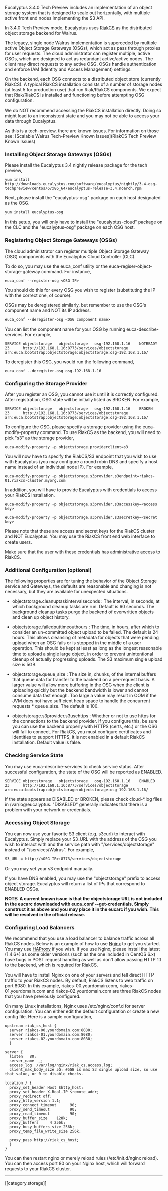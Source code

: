 Eucalyptus 3.4.0 Tech Preview includes an implementation of an object storage system that is designed to scale out horizontally, with multiple active front end nodes implementing the S3 API.

In 3.4.0 Tech Preview mode, Eucalyptus uses [RiakCS](http://basho.com/riak-cloud-storage/) as the distributed object storage backend for Walrus.

The legacy, single node Walrus implementation is superceded by multiple active Object Storage Gateways (OSGs), which act as pass through proxies for user requests. The cloud administrator can register multiple, active OSGs, which are designed to act as redundant active/active nodes. The client may direct requests to any active OSG. OSGs handle authentication and enforce IAM (Identity and Access Management) settings.

On the backend, each OSG connects to a distributed object store (currently RiakCS). A typical RiakCS installation consists of a number of storage nodes (at least 5 for production use) that run Riak/RiakCS components. We expect that Riak/RiakCS is installed and functioning before attempting OSG configuration.

We do NOT recommend accessing the RiakCS installation directly. Doing so might lead to an inconsistent state and you may not be able to access your data through Eucalyptus.

As this is a tech-preview, there are known issues. For information on those see: [Scalable Walrus Tech-Preview Known Issues](RiakCS Tech Preview Known Issues)

### Installing Object Storage Gateways (OSGs) ###

Please install the Eucalyptus 3.4 nightly release package for the tech preview,

    yum install http://downloads.eucalyptus.com/software/eucalyptus/nightly/3.4-osg-techpreview/centos/6/x86_64/eucalyptus-release-3.4.noarch.rpm
Next, please install the "eucalyptus-osg" package on each host designated as the OSG.

    yum install eucalyptus-osg

In this setup, you will only have to install the "eucalyptus-cloud" package on the CLC and the "eucalyptus-osg" package on each OSG host.

### Registering Object Storage Gateways (OSGs)

The cloud administrator can register multiple Object Storage Gateway (OSG) components with the Eucalyptus Cloud Controller (CLC). 

To do so, you may use the euca_conf utility or the euca-regiser-object-storage-gateway command. For instance,

    euca_conf --register-osg <OSG IP>

You should do this for every OSG you wish to register (substituting the IP with the correct one, of course).

OSGs may be deregistered similarly, but remember to use the OSG's component name and NOT its IP address. 

    euca_conf --deregister-osg <OSG component name>

You can list the component name for your OSG by running euca-describe-services. For example,

    SERVICE	objectstorage  	objectstorage  	osg-192.168.1.16	NOTREADY  	23  	http://192.168.1.16:8773/services/objectstorage	arn:euca:bootstrap:objectstorage:objectstorage:osg-192.168.1.16/

To deregister this OSG, you would run the following command,

    euca_conf --deregister-osg osg-192.168.1.16

### Configuring the Storage Provider

After you register an OSG, you cannot use it until it is correctly configured. After registration, OSG state will be initially listed as BROKEN. For example,

    SERVICE	objectstorage  	objectstorage  	osg-192.168.1.16	BROKEN    	23  	http://192.168.1.16:8773/services/objectstorage	arn:euca:bootstrap:objectstorage:objectstorage:osg-192.168.1.16/

To configure the OSG, please specify a storage provider using the euca-modify-property command. To use RiakCS as the backend, you will need to pick "s3" as the storage provider,

    euca-modify-property -p objectstorage.providerclient=s3

You will now have to specify the RiakCS/S3 endpoint that you wish to use with Eucalyptus (you may configure a round robin DNS and specify a host name instead of an individual node IP). For example,

    euca-modify-property -p objectstorage.s3provider.s3endpoint=riakcs-01.riakcs-cluster.myorg.com

In addition, you will have to provide Eucalyptus with credentials to access your RiakCS installation.

    euca-modify-property -p objectstorage.s3provider.s3accesskey=<access key>

    euca-modify-property -p objectstorage.s3provider.s3secretkey=<secret key>

Please note that these are access and secret keys for the RiakCS cluster and NOT Eucalyptus. You may use the RiakCS front end web interface to create users.

Make sure that the user with these credentials has administrative access to RiakCS.

### Additional Configuration (optional)

The following properties are for tuning the behavior of the Object Storage service and Gateways, the defaults are reasonable and changing is not necessary, but they are available for unexpected situations.

* objectstorage.cleanuptaskintervalseconds : The interval, in seconds, at which background cleanup tasks are run. Default is 60 seconds. The background cleanup tasks purge the backend of overwritten objects and clean up object history.

* objectstorage.failedputtimeouthours : The time, in hours, after which to consider an un-committed object upload to be failed. The default is 24 hours. This allows cleansing of metadata for objects that were pending upload when an OSG fails or is stopped in the middle of a user operation. This should be kept at least as long as the longest reasonable time to upload a single large object, in order to prevent unintentional cleanup of actually progressing uploads. The S3 maximum single upload size is 5GB.

* objectstorage.queue_size : The size in, chunks, of the internal buffers that queue data for transfer to the backend on a per-request basis. A larger value will allow more buffering in the OSG when the client is uploading quickly but the backend bandwidth is lower and cannot consume data fast enough. Too large a value may result in OOM if the JVM does not have sufficient heap space to handle the concurrent requests * queue_size. The default is 100.

* objectstorage.s3provider.s3usehttps : Whether or not to use https for the connections to the backend provider. If you configure this, be sure you can use the backend properly with HTTPS (certs, etc.) or the OSG will fail to connect. For RiakCS, you must configure certificates and identities to support HTTPS, it is not enabled in a default RiakCS installation. Default value is false.

### Checking Service State

You may use euca-describe-services to check service status. After successful configuration, the state of the OSG will be reported as ENABLED.

    SERVICE	objectstorage  	objectstorage  	osg-192.168.1.16	ENABLED    	23  	http://192.168.1.16:8773/services/objectstorage	arn:euca:bootstrap:objectstorage:objectstorage:osg-192.168.1.16/

If the state appears as DISABLED or BROKEN, please check cloud-*.log files in /var/log/eucalyptus. "DISABLED" generally indicates that there is a problem with your network or credentials.

### Accessing Object Storage

You can now use your favorite S3 client (e.g. s3curl) to interact with Eucalyptus. Simply replace your S3_URL with the address of the OSG you wish to interact with and the service path with "/services/objectstorage" instead of "/services/Walrus". For example,

    S3_URL = http://<OSG IP>:8773/services/objectstorage

Or you may set your s3 endpoint manually.

If you have DNS enabled, you may use the "objectstorage" prefix to access object storage. Eucalyptus will return a list of IPs that correspond to ENABLED OSGs.

**NOTE: A current known issue is that the objectstorage URL is not included in the eucarc downloaded with euca_conf --get-credentials. Simply construct it as above and you may place it in the eucarc if you wish. This will be resolved in the official release.** 

### Configuring Load Balancers

We recommend that you use a load balancer to balance traffic across all RiakCS nodes. Below is an example of how to use [Nginx](http://wiki.nginx.org/Main) to get you started. You may use [HAProxy](http://haproxy.1wt.eu/) if you wish. If you use Nginx, please install the latest (1.4.6+) as some older versions (such as the one included in CentOS 6.x) have bugs in POST request handling as well as don't allow passing HTTP 1.1 to the backend, which is required for RiakCS.

You will have to install Nginx on one of your servers and tell direct HTTP traffic to your RiakCS nodes. By default, RiakCS listens to web traffic on port 8080. In this example, riakcs-00.yourdomain.com, riakcs-01.yourdomain.com and riakcs-02.yourdomain.com are three RiakCS nodes that you have previously configured.

On many Linux installations, Nginx uses /etc/nginx/conf.d for server configuration. You can either edit the default configuration or create a new config file. Here is a sample configuration,

    upstream riak_cs_host {
      server riakcs-00.yourdomain.com:8080;
      server riakcs-01.yourdomain.com:8080;
      server riakcs-02.yourdomain.com:8080;
      }

    server {
      listen   80;
      server_name  _;
      access_log  /var/log/nginx/riak_cs.access.log;
      client_max_body_size 5G; #5GB is max S3 single upload size, so use that value, or 0 to disable checks.

    location / {
      proxy_set_header Host $http_host;
      proxy_set_header X-Real-IP $remote_addr;
      proxy_redirect off;
      proxy_http_version 1.1;
      proxy_connect_timeout      90;
      proxy_send_timeout         90;
      proxy_read_timeout         90;
      proxy_buffer_size    128k;
      proxy_buffers     4 256k;
      proxy_busy_buffers_size 256k;
      proxy_temp_file_write_size 256k;

      proxy_pass http://riak_cs_host;
      }
    }

You can then restart nginx or merely reload rules (/etc/init.d/nginx reload). You can then access port 80 on your Nginx host, which will forward requests to your RiakCS cluster.

*****
[[category.storage]]